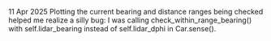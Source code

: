 
11 Apr 2025
Plotting the current bearing and distance ranges being checked helped me realize a silly bug: I was calling check_within_range_bearing() with self.lidar_bearing instead of self.lidar_dphi in Car.sense().
